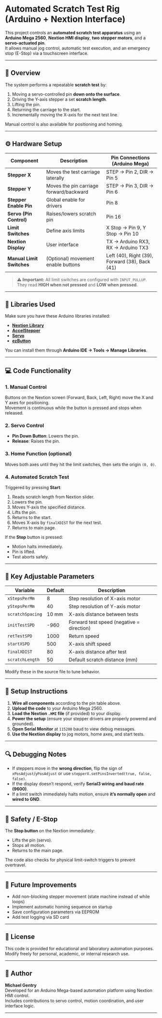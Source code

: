 # Automated Scratch Test Rig (Arduino + Nextion Interface)

This project controls an **automated scratch test apparatus** using an **Arduino Mega 2560**, **Nextion HMI display**, **two stepper motors**, and a **servo-actuated pin**.  
It allows manual jog control, automatic test execution, and an emergency stop (E-Stop) via a touchscreen interface.

---

## 🧠 Overview

The system performs a repeatable **scratch test** by:
1. Moving a servo-controlled pin **down onto the surface**.
2. Driving the Y-axis stepper a set **scratch length**.
3. Lifting the pin.
4. Returning the carriage to the start.
5. Incrementally moving the X-axis for the next test line.

Manual control is also available for positioning and homing.

---

## ⚙️ Hardware Setup

| Component | Description | Pin Connections (Arduino Mega) |
|------------|-------------|-------------------------------|
| **Stepper X** | Moves the test carriage laterally | STEP → Pin 2, DIR → Pin 5 |
| **Stepper Y** | Moves the pin carriage forward/backward | STEP → Pin 3, DIR → Pin 6 |
| **Stepper Enable Pin** | Global enable for drivers | Pin 8 |
| **Servo (Pin Control)** | Raises/lowers scratch pin | Pin 16 |
| **Limit Switches** | Define axis limits | X Stop → Pin 9, Y Stop → Pin 10 |
| **Nextion Display** | User interface | TX → Arduino RX3, RX → Arduino TX3 |
| **Manual Limit Switches** | (Optional) movement enable buttons | Left (40), Right (39), Forward (38), Back (41) |

> ⚠️ **Important:** All limit switches are configured with `INPUT_PULLUP`.  
> They read **HIGH when not pressed** and **LOW when pressed**.

---

## 🧩 Libraries Used

Make sure you have these Arduino libraries installed:

- [**Nextion Library**](https://github.com/itead/ITEADLIB_Arduino_Nextion)
- [**AccelStepper**](https://www.airspayce.com/mikem/arduino/AccelStepper/)
- [**Servo**](https://www.arduino.cc/en/Reference/Servo)
- [**ezButton**](https://github.com/ArduinoGetStarted/ezButton)

You can install them through **Arduino IDE → Tools → Manage Libraries**.

---

## 💻 Code Functionality

### 1. **Manual Control**
Buttons on the Nextion screen (Forward, Back, Left, Right) move the X and Y axes for positioning.  
Movement is continuous while the button is pressed and stops when released.

### 2. **Servo Control**
- **Pin Down Button**: Lowers the pin.
- **Release**: Raises the pin.

### 3. **Home Function (optional)**
Moves both axes until they hit the limit switches, then sets the origin `(0, 0)`.

### 4. **Automated Scratch Test**
Triggered by pressing **Start**:
1. Reads scratch length from Nextion slider.
2. Lowers the pin.
3. Moves Y-axis the specified distance.
4. Lifts the pin.
5. Returns to the start.
6. Moves X-axis by `finalXDIST` for the next test.
7. Returns to main page.

If the **Stop** button is pressed:
- Motion halts immediately.
- Pin is lifted.
- Test aborts safely.

---

## 🧠 Key Adjustable Parameters

| Variable | Default | Description |
|-----------|----------|-------------|
| `xStepsPerMm` | 8 | Step resolution of X-axis motor |
| `yStepsPerMm` | 40 | Step resolution of Y-axis motor |
| `scratchSpacing` | 10 mm | X-axis distance between tests |
| `initTestSPD` | -960 | Forward test speed (negative = direction) |
| `retTestSPD` | 1000 | Return speed |
| `startXSPD` | 500 | X-axis shift speed |
| `finalXDIST` | 80 | X-axis distance after test |
| `scratchLength` | 50 | Default scratch distance (mm) |

Modify these in the source file to tune behavior.

---

## 🧰 Setup Instructions

1. **Wire all components** according to the pin table above.
2. **Upload the code** to your Arduino Mega 2560.
3. **Load the Nextion `.HMI` file** (if provided) to your display.
4. **Power the setup** (ensure your stepper drivers are properly powered and grounded).
5. **Open Serial Monitor** at `115200` baud to view debug messages.
6. **Use the Nextion display** to jog motors, home axes, and start tests.

---

## 🔍 Debugging Notes

- If steppers move in the **wrong direction**, flip the sign of `xPosAdjust`/`yPosAdjust` or use `stepperX.setPinsInverted(true, false, false)`.
- If the display doesn’t respond, verify **Serial3 wiring and baud rate (9600)**.
- If a limit switch immediately halts motion, ensure **it’s normally open** and **wired to GND**.

---

## 🧯 Safety / E-Stop

The **Stop button** on the Nextion immediately:
- Lifts the pin (servo).
- Stops all motion.
- Returns to the main page.

The code also checks for physical limit-switch triggers to prevent overtravel.

---

## 🧩 Future Improvements

- Add non-blocking stepper movement (state machine instead of while loops)
- Implement automatic homing sequence on startup
- Save configuration parameters via EEPROM
- Add test logging via SD card

---

## 📄 License

This code is provided for educational and laboratory automation purposes.  
Modify freely for personal, academic, or internal research use.

---

## 👤 Author

**Michael Gentry**  
Developed for an Arduino Mega-based automation platform using Nextion HMI control.  
Includes contributions to servo control, motion coordination, and user interface logic.

---
